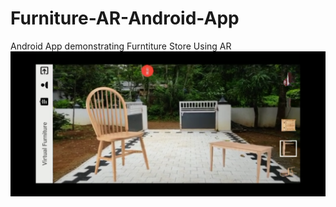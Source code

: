 # Furniture-AR-Android-App
Android App demonstrating Furntiture Store Using AR
![Screenshot](imag.png)

